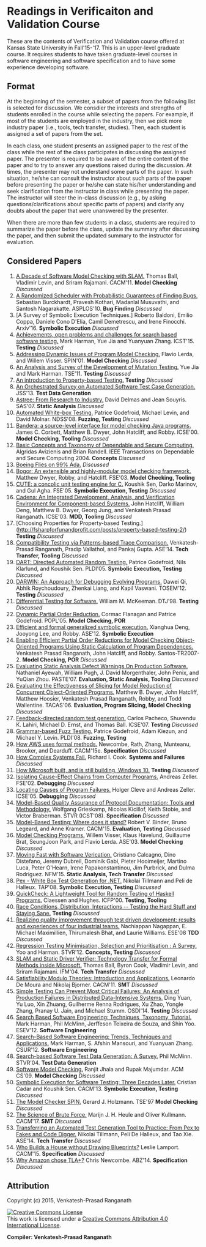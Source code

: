 # Readings in Verificaiton and Validation Course

These are the contents of Verification and Validation course offered at Kansas State University in Fall'15-'17. This is an upper-level graduate course. It requires students to have taken graduate-level courses in software engineering and software specification and to have some experience developing software.


## Format

 At the beginning of the semester, a subset of papers from the following list is selected for discussion. We consdier the interests and strengths of students enrolled in the course while selecting the papers. For example, if most of the students are employed in the industry, then we pick more industry paper (i.e., tools, tech transfer, studies). Then, each student is assigned a set of papers from the set.

 In each class, one student presents an assigned paper to the rest of the class while the rest of the class participates in discussing the assigned paper. The presenter is required to be aware of the entire content of the paper and to try to answer any questions raised during the discussion. At times, the presenter may not understand some parts of the paper. In such situation, he/she can consult the instructor about such parts of the paper before presenting the paper or he/she can state his/her understanding and seek clarification from the instructor in class while presenting the paper. The instructor will steer the in-class discussion (e.g., by asking questions/clarifications about specific parts of papers) and clarify any doubts about the paper that were unanswered by the presenter.

 When there are more than few students in a class, students are required to summarize the paper before the class, update the summary after discussing the paper, and then submit the updated summary to the instructor for evaluation.


## Considered Papers

1. [A Decade of Software Model Checking with SLAM.](papers/CACM11-Ball.pdf) Thomas Ball, Vladimir Levin, and Sriram Rajamani. CACM'11. **Model Checking** *Discussed*
1. [A Randomized Scheduler with Probabilistic Guarantees of Finding Bugs.](papers/ASPLOS10-Burckhardt.pdf) Sebastian Burckhardt, Pravesh Kothari, Madanlal Musuvathi, and Santosh Nagarakatte. ASPLOS'10. **Bug Finding** *Discussed*
2. [A Survey of Symbolic Execution Techniques.] Roberto Baldoni, Emilio Coppa, Daniele Cono D'Elia, Camil Demetrescu, and Irene Finocchi. Arxiv'16. **Symbolic Execution** *Discussed*
1. [Achievements, open problems and challenges for search based software testing.](papers/ICST15-Harman.pdf) Mark Harman, Yue Jia and Yuanyuan Zhang. ICST'15. **Testing** *Discussed*
1. [Addressing Dynamic Issues of Program Model Checking.](papers/SPIN01-Lerda.pdf) Flavio Lerda, and Willem Visser. SPIN'01. **Model Checking** *Discussed*
1. [An Analysis and Survey of the Development of Mutation Testing.](papers/TSE11-Jia.pdf) Yue Jia and Mark Harman. TSE'11. **Testing** *Discussed*
1. [An introduction to Property-based Testing.](papers/http://fsharpforfunandprofit.com/posts/property-based-testing/) **Testing** *Discussed*
1. [An Orchestrated Survey on Automated Software Test Case Generation.](papers/JSS13-Anand.pdf) JSS'13. **Test Data Generation**
1. [Astree: From Research to Industry.](papers/SAS07-Delmas.pdf) David Delmas and Jean Souyris. SAS'07. **Static Analysis** *Discussed*
1. [Automated White-box Testing.](papers/NDSS08-Godefroid.pdf) Patrice Godefroid, Michael Levin, and David Molnar. NDSS'08. **Fuzzing, Testing** *Discussed*
1. [Bandera: a source-level interface for model checking Java programs.](papers/ICSE00-Corbett.pdf) James C. Corbett, Matthew B. Dwyer, John Hatcliff, and Robby. ICSE'00. **Model Checking, Tooling** *Discussed*
1. [Basic Concepts and Taxonomy of Dependable and Secure Computing.](papers/TDSC04-Avizienis.pdf) Algridas Avizienis and Brian Randell. IEEE Transactions on Dependable and Secure Computing 2004. **Concepts** *Discussed*
1. [Boeing Flies on 99% Ada.](papers/http://archive.adaic.com/projects/atwork/boeing.html) *Discussed*
1. [Bogor: An extensible and highly-modular model checking framework.](papers/FSE03-Dwyer.pdf) Matthew Dwyer, Robby, and Hatcliff. FSE'03. **Model Checking, Tooling**
1. [CUTE: a concolic unit testing engine for C.](papers/FSE05-Sen.pdf) Koushik Sen, Darko Marinov, and Gul Agha. FSE'05. **Symbolic Execution, Testing** *Discussed*
1. [Cadena: An Integrated Development, Analysis, and Verification Environment for Component-based Systems.](papers/ICSE03-Hatcliff.pdf) John Hatcliff, William Deng, Matthew B. Dwyer, Georg Jung, and Venkatesh Prasad Ranganath. ICSE'03. **MDD, Tooling** *Discussed*
1. [Choosing Properties for Property-based Testing.] (http://fsharpforfunandprofit.com/posts/property-based-testing-2/) **Testing** *Discussed*
1. [Compatibility Testing via Patterns-based Trace Comparison.](papers/ASE14-Ranganath.pdf) Venkatesh-Prasad Ranganath, Pradip Vallathol, and Pankaj Gupta. ASE'14. **Tech Transfer, Tooling** *Discussed*
1. [DART: Directed Automated Random Testing.](papers/PLDI05-Godefroid.pdf) Patrice Godefroid, Nils Klarlund, and Koushik Sen. PLDI'05. **Symbolic Execution, Testing** *Discussed*
1. [DARWIN: An Approach for Debugging Evolving Programs.](papers/TOSEM12-Qi.pdf) Dawei Qi, Abhik Roychoudoury, Zhenkai Liang, and Kapil Vaswani. TOSEM'12. **Testing** *Discussed*
1. [Differential Testing for Software.](papers/DTJ98-McKeeman.pdf) William M. McKeeman. DTJ'98. **Testing** *Discussed*
1. [Dynamic Partial Order Reduction.](papers/POPL05-Flanagan.pdf) Cormac Flanagan and Patrice Godefroid. POPL'05. **Model Checking, POR**
1. [Efficient and formal generalized symbolic execution.](papers/ASE12-Deng.pdf) Xianghua Deng, Jooyong Lee, and Robby. ASE'12. **Symbolic Execution**
1. [Enabling Efficient Partial Order Reductions for Model Checking Object-Oriented Programs Using Static Calculation of Program Dependences.](papers/Santos-TR2007-Ranganath.pdf) Venkatesh Prasad Ranganath, John Hatcliff, and Robby. Santos-TR2007-2. **Model Checking, POR** *Discussed*
1. [Evaluating Static Analysis Defect Warnings On Production Software.](papers/PAST07-Ayewah.pdf) Nathaniel Ayewah, William Pugh, J. David Morgenthaler, John Penix, and YuQian Zhou. PASTE'07. **Evaluation, Static Analysis, Tooling** *Discussed*
1. [Evaluating the Effectiveness of Slicing for Model Reduction of Concurrent Object-Oriented Programs.](papers/TACAS06-Dwyer.pdf) Matthew B. Dwyer, John Hatcliff, Matthew Hoosier, Venkatesh Prasad Ranganath, Robby, and Todd Wallentine. TACAS'06. **Evaluation, Program Slicing, Model Checking** *Discussed*
1. [Feedback-directed random test generation.](papers/ICSE07-Pacheco.pdf) Carlos Pacheco, Shuvendu K. Lahiri, Michael D. Ernst, and Thomas Ball. ICSE'07. **Testing** *Discussed*
1. [Grammar-based Fuzz Testing.](papers/PLDI08-Godefroid.pdf) Patrice Godefroid, Adam Kiezun, and Michael Y. Levin. PLDI'08. **Fuzzing, Testing**
1. [How AWS uses formal methods.](papers/CACM15-Newcombe.pdf) Newcombe, Rath, Zhang, Munteanu, Brooker, and Dearduff. CACM'15e. **Specification** *Discussed*
1. [How Complex Systems Fail.](papers/HowComplexSystemsFai.pdf) Richard I. Cook. **Systems and Failures** *Discussed*
1. [How Microsoft built, and is still building, Windows 10.](papers/http://venturebeat.com/2015/08/13/how-microsoft-built-and-is-still-building-windows-10/) **Testing** *Discussed*
1. [Isolating Cause-Effect Chains from Computer Programs.](papers/FSE02-Zeller.pdf) Andreas Zeller. FSE'02. **Debugging** *Discussed*
1. [Locating Causes of Program Failures.](papers/ICSE05-Cleve.pdf) Holger Cleve and Andreas Zeller. ICSE'05. **Debugging** *Discussed*
1. [Model-Based Quality Assurance of Protocol Documentation: Tools and Methodology.](papers/ICST08-Grieskamp.pdf) Wolfgang Grieskamp, Nicolas Kicillof, Keith Stobie, and Victor Braberman. STVR (ICST'08). **Specification** *Discussed*
1. [Model-Based Testing: Where does it stand?](papers/CACM15-Binder.pdf) Robert V. Binder, Bruno Legeard, and Anne Kramer. CACM'15. **Evaluation, Testing** *Discussed*
1. [Model Checking Programs.](papers/Visser-ASE03.pdf) Willem Visser, Klaus Havelund, Guillaume Brat, SeungJoon Park, and Flavio Lerda. ASE'03. **Model Checking** *Discussed*
1. [Moving Fast with Software Verication.](papers/NFM15-Calcagno.pdf) Cristiano Calcagno, Dino Distefano, Jeremy Dubreil, Dominik Gabi, Pieter Hooimeijer, Martino Luca, Peter O'Hearn, Irene Papakonstantinou, Jim Purbrick, and Dulma Rodriguez. NFM'15. **Static Analysis, Tech Transfer** *Discussed*
1. [Pex - White Box Test Generation for .NET.](papers/TAP08-Tillmann.pdf) Nikolai Tillmann and Peli de Halleux. TAP'08. **Symbolic Execution, Testing** *Discussed*
1. [QuickCheck: A Lightweight Tool for Random Testing of Haskell Programs.](papers/ICFP00-Claessen.pdf) Claessen and Hughes. ICFP'00. **Testing, Tooling**
1. [Race Conditions, Distribution, Interactions -- Testing the Hard Stuff and Staying Sane.](papers/https://vimeo.com/68383317) **Testing** *Discussed*
1. [Realizing quality improvement through test driven development: results and experiences of four industrial teams.](papers/ESE08-Nagappan.pdf) Nachiappan Nagappan, E. Michael Maximillien, Thirumalesh Bhat, and Laurie Williams. ESE'08 **TDD** *Discussed*
1. [Regression Testing Minimisation, Selection and Prioritisation : A Survey.](papers/STVR12-Yoo.pdf) Yoo and Harman. STVR'12. **Concepts, Testing** *Discussed*
1. [SLAM and Static Driver Verifier: Technology Transfer for Formal Methods inside Microsoft.](papers/IFM04-Ball.pdf) Thomas Ball, Byron Cook, Vladimir Levin, and Sriram Rajamani. IFM'04. **Tech Transfer** *Discussed*
1. [Satisfiability Modulo Theories: Introduction and Applications.](papers/CACM11-Moura.pdf) Leonardo De Moura and Nikolaj Bjorner. CACM'11. **SMT** *Discussed*
1. [Simple Testing Can Prevent Most Critical Failures: An Analysis of Production Failures in Distributed Data-Intensive Systems.](papers/OSDI14-Yuan.pdf) Ding Yuan, Yu Luo, Xin Zhuang, Guilherme Renna Rodrigues, Xu Zhao, Yongle Zhang, Pranay U. Jain, and Michael Stumm. OSDI'14. **Testing** *Discussed*
1. [Search Based Software Engineering: Techniques, Taxonomy, Tutorial.](papers/ESEV12-Harman.pdf) Mark Harman, Phil McMinn, Jerffeson Teixeira de Souza, and Shin Yoo. ESEV'12. **Software Engineering**
1. [Search-Based Software Engineering: Trends, Techniques and Applications.](papers/CSUR12-Harman.pdf) Mark Harman, S. Afshin Mansouri, and Yuanyuan Zhang. CSUR'12. **Software Engineering**
1. [Search-based Software Test Data Generation: A Survey.](papers/STVR04-McMinn.pdf) Phil McMinn. STVR'04. **Test Data Generation**
1. [Software Model Checking.](papers/ACMCS09-Jhala.pdf) Ranjit Jhala and Rupak Majumdar. ACM CS'09. **Model Checking** *Discussed*
1. [Symbolic Execution for Software Testing: Three Decades Later.](papers/CACM13-Cadar.pdf) Cristian Cadar and Koushik Sen. CACM'13. **Symbolic Execution, Testing** *Discussed*
1. [The Model Checker SPIN.](papers/TSE97-Holzmann.pdf) Gerard J. Holzmann. TSE'97 **Model Checking** *Discussed*
1. [The Science of Brute Force.](papers/CACM17-Heule.pdf) Marijn J. H. Heule and Oliver Kullmann. CACM'17. **SMT** *Discussed*
1. [Transferring an Automated Test Generation Tool to Practice: From Pex to Fakes and Code Digger.](papers/ASE14-Tillmann.pdf) Nikolai Tillmann, Peli De Halleux, and Tao Xie. ASE'14. **Tech Transfer** *Discussed*
1. [Who Builds a House without Drawing Blueprints?](papers/CACM15-Lamport.pdf) Leslie Lamport. CACM'15. **Specification** *Discussed*
1. [Why Amazon chose TLA+?](papers/ABZ14-Newcombe.pdf) Chris Newcombe. ABZ'14. **Specification** *Discussed*


## Attribution

Copyright (c) 2015, Venkatesh-Prasad Ranganath

<a rel="license" href="http://creativecommons.org/licenses/by/4.0/"><img alt="Creative Commons License" style="border-width:0" src="https://i.creativecommons.org/l/by/4.0/88x31.png" /></a><br />This work is licensed under a <a rel="license" href="http://creativecommons.org/licenses/by/4.0/">Creative Commons Attribution 4.0 International License</a>.

**Compiler: Venkatesh-Prasad Ranganath**
